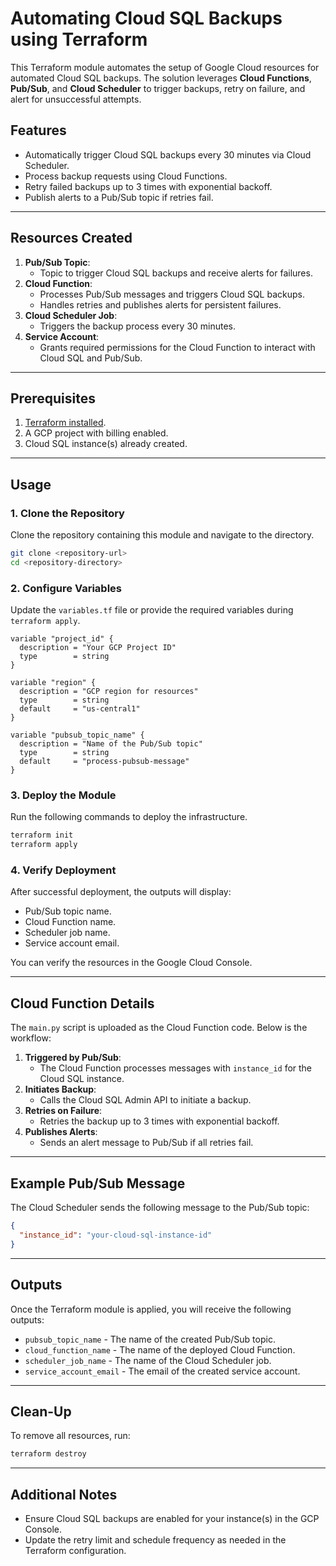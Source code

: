 # Automating Cloud SQL Backups using Terraform

This Terraform module automates the setup of Google Cloud resources for automated Cloud SQL backups. The solution leverages **Cloud Functions**, **Pub/Sub**, and **Cloud Scheduler** to trigger backups, retry on failure, and alert for unsuccessful attempts.

## Features
- Automatically trigger Cloud SQL backups every 30 minutes via Cloud Scheduler.
- Process backup requests using Cloud Functions.
- Retry failed backups up to 3 times with exponential backoff.
- Publish alerts to a Pub/Sub topic if retries fail.

---

## Resources Created
1. **Pub/Sub Topic**:
   - Topic to trigger Cloud SQL backups and receive alerts for failures.
2. **Cloud Function**:
   - Processes Pub/Sub messages and triggers Cloud SQL backups.
   - Handles retries and publishes alerts for persistent failures.
3. **Cloud Scheduler Job**:
   - Triggers the backup process every 30 minutes.
4. **Service Account**:
   - Grants required permissions for the Cloud Function to interact with Cloud SQL and Pub/Sub.

---

## Prerequisites
1. [Terraform installed](https://developer.hashicorp.com/terraform/tutorials/aws-get-started/install-cli).
2. A GCP project with billing enabled.
3. Cloud SQL instance(s) already created.

---

## Usage

### 1. Clone the Repository
Clone the repository containing this module and navigate to the directory.

```bash
git clone <repository-url>
cd <repository-directory>
```

### 2. Configure Variables
Update the `variables.tf` file or provide the required variables during `terraform apply`.

```hcl
variable "project_id" {
  description = "Your GCP Project ID"
  type        = string
}

variable "region" {
  description = "GCP region for resources"
  type        = string
  default     = "us-central1"
}

variable "pubsub_topic_name" {
  description = "Name of the Pub/Sub topic"
  type        = string
  default     = "process-pubsub-message"
}
```

### 3. Deploy the Module
Run the following commands to deploy the infrastructure.

```bash
terraform init
terraform apply
```

### 4. Verify Deployment
After successful deployment, the outputs will display:
- Pub/Sub topic name.
- Cloud Function name.
- Scheduler job name.
- Service account email.

You can verify the resources in the Google Cloud Console.

---

## Cloud Function Details

The `main.py` script is uploaded as the Cloud Function code. Below is the workflow:
1. **Triggered by Pub/Sub**:
   - The Cloud Function processes messages with `instance_id` for the Cloud SQL instance.
2. **Initiates Backup**:
   - Calls the Cloud SQL Admin API to initiate a backup.
3. **Retries on Failure**:
   - Retries the backup up to 3 times with exponential backoff.
4. **Publishes Alerts**:
   - Sends an alert message to Pub/Sub if all retries fail.

---

## Example Pub/Sub Message
The Cloud Scheduler sends the following message to the Pub/Sub topic:

```json
{
  "instance_id": "your-cloud-sql-instance-id"
}
```

---

## Outputs
Once the Terraform module is applied, you will receive the following outputs:
- `pubsub_topic_name` - The name of the created Pub/Sub topic.
- `cloud_function_name` - The name of the deployed Cloud Function.
- `scheduler_job_name` - The name of the Cloud Scheduler job.
- `service_account_email` - The email of the created service account.

---

## Clean-Up
To remove all resources, run:

```bash
terraform destroy
```

---

## Additional Notes
- Ensure Cloud SQL backups are enabled for your instance(s) in the GCP Console.
- Update the retry limit and schedule frequency as needed in the Terraform configuration.
